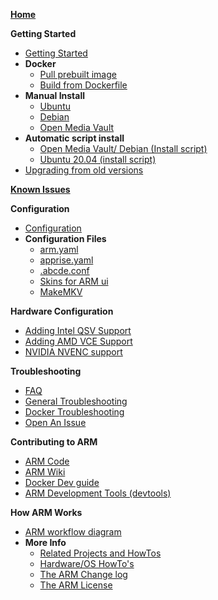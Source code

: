 **[Home](https://github.com/automatic-ripping-machine/automatic-ripping-machine/wiki)**

**Getting Started**
   - [Getting Started](https://github.com/automatic-ripping-machine/automatic-ripping-machine/wiki/Getting-Started)
   - **Docker**
       - [Pull prebuilt image](https://github.com/automatic-ripping-machine/automatic-ripping-machine/wiki/docker)
       - [Build from Dockerfile](https://github.com/automatic-ripping-machine/automatic-ripping-machine/wiki/Building-ARM-docker-image-from-source)
   - **Manual Install**
       - [Ubuntu](https://github.com/automatic-ripping-machine/automatic-ripping-machine/wiki/Setting-up-ARM-manually-(Ubuntu))
       - [Debian](https://github.com/automatic-ripping-machine/automatic-ripping-machine/wiki/Setting-up-ARM-manually-(Debian-OMV))
       - [Open Media Vault](https://github.com/automatic-ripping-machine/automatic-ripping-machine/wiki/Setting-up-ARM-manually-(Debian-OMV))
   - **Automatic script install**
       - [Open Media Vault/ Debian (Install script)](https://github.com/automatic-ripping-machine/automatic-ripping-machine/wiki/Setting-up-ARM-script-(Debian-OMV))
       - [Ubuntu 20.04 (install script)](https://github.com/automatic-ripping-machine/automatic-ripping-machine/wiki/Ubuntu-20.04-Automatic-Installation)
   - [Upgrading from old versions](https://github.com/automatic-ripping-machine/automatic-ripping-machine/wiki/upgrading)

**[Known Issues](https://github.com/automatic-ripping-machine/automatic-ripping-machine/wiki/Known-Issues)**

**Configuration**
   - [Configuration](https://github.com/automatic-ripping-machine/automatic-ripping-machine/wiki/Configuring-ARM)
   - **Configuration Files**
      - [arm.yaml](https://github.com/automatic-ripping-machine/automatic-ripping-machine/wiki/config-arm.yaml)
      - [apprise.yaml](https://github.com/automatic-ripping-machine/automatic-ripping-machine/wiki/config-apprise.yaml)
      - [.abcde.conf](https://github.com/automatic-ripping-machine/automatic-ripping-machine/wiki/config-abcde.conf)
      - [Skins for ARM ui](https://github.com/automatic-ripping-machine/automatic-ripping-machine/wiki/config-ui-skins)
      - [MakeMKV](https://github.com/automatic-ripping-machine/automatic-ripping-machine/wiki/MakeMKV-Info)

**Hardware Configuration**
   - [Adding Intel QSV Support](https://github.com/automatic-ripping-machine/automatic-ripping-machine/wiki/intel-qsv)
   - [Adding AMD VCE Support](https://github.com/automatic-ripping-machine/automatic-ripping-machine/wiki/amd-vce)
   - [NVIDIA NVENC support](https://github.com/automatic-ripping-machine/automatic-ripping-machine/wiki/nvidia)

**Troubleshooting**
   - [FAQ](https://github.com/automatic-ripping-machine/automatic-ripping-machine/wiki/FAQ)
   - [General Troubleshooting](https://github.com/automatic-ripping-machine/automatic-ripping-machine/wiki/General-Troubleshooting)
   - [Docker Troubleshooting](https://github.com/automatic-ripping-machine/automatic-ripping-machine/wiki/Docker-Troubleshooting)
   - [Open An Issue](https://github.com/automatic-ripping-machine/automatic-ripping-machine/issues/new/choose)

**Contributing to ARM**
   - [ARM Code](http://github.com/automatic-ripping-machine/automatic-ripping-machine/wiki/Contribute)
   - [ARM Wiki](http://github.com/automatic-ripping-machine/automatic-ripping-machine/wiki/Contribute-Wiki)
   - [Docker Dev guide](http://github.com/automatic-ripping-machine/automatic-ripping-machine/wiki/Contribute-Docker)
   - [ARM Development Tools (devtools)](https://github.com/automatic-ripping-machine/automatic-ripping-machine/wiki/Contribute-DevTools)

**How ARM Works**
   - [ARM workflow diagram](https://github.com/automatic-ripping-machine/automatic-ripping-machine/wiki/workflow-diagram)
   - **More Info**
      - [Related Projects and HowTos](https://github.com/automatic-ripping-machine/automatic-ripping-machine/wiki/related-howtos)
      - [Hardware/OS HowTo's](https://github.com/automatic-ripping-machine/automatic-ripping-machine/wiki/VMware)
      - [The ARM Change log](https://github.com/automatic-ripping-machine/automatic-ripping-machine/wiki/Change-Log)
      - [The ARM License](https://github.com/automatic-ripping-machine/automatic-ripping-machine/blob/v2_devel/LICENSE)